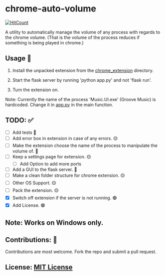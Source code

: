# chrome-auto-volume
[![HitCount](http://hits.dwyl.io/ArpanSriv/auto-volume.svg)](http://hits.dwyl.io/ArpanSriv/auto-volume)

A utility to automatically manage the volume of any process with regards to the chrome volume. (That is the volume of the process reduces if something is being played in chrome.)

## Usage 📜

1. Install the unpacked extension from the [chrome_extension](chrome_extension) directory.

2. Start the flask server by running 'python app.py' and not 'flask run'.

3. Turn the extension on.

Note: Currently the name of the process 'Music.UI.exe' (Groove Music) is hardcoded. Change it in [app.py](app.py) in the main function.

## TODO: ✅

- [ ] Add tests 🔴
- [ ] Add error box in extension in case of any errors. 🟡
- [ ] Make the extension choose the name of the process to manipulate the volume of. 🔴
- [ ] Keep a settings page for extension. 🟡
    - [ ] Add Option to add more ports
- [ ] Add a GUI to the flask server. 🔴
- [ ] Make a clean folder structure for chrome extension. 🟡
- [ ] Other OS Support. 🟡
- [ ] Pack the extension. 🟡
- [x] Switch off extension if the server is not running. 🟢
- [x] Add License. 🟢

## Note: Works on Windows only.

## Contributions: 🎁
Contributions are most welcome. Fork the repo and submit a pull request.

## License: [MIT License](LICENSE) 
